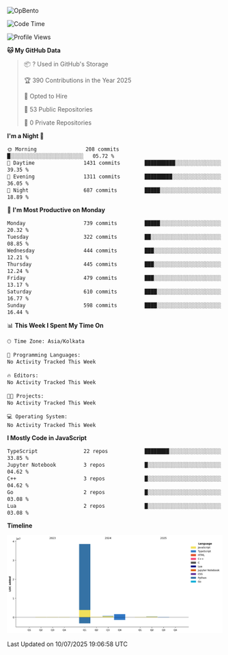 ![OpBento](https://firebasestorage.googleapis.com/v0/b/smartkaksha-fe32c.appspot.com/o/opbento%2Fparthkapoor-dev3db8f.png?alt=media)

<!--START_SECTION:waka-->
![Code Time](http://img.shields.io/badge/Code%20Time-0%20secs-blue)

![Profile Views](http://img.shields.io/badge/Profile%20Views-89-blue)

**🐱 My GitHub Data** 

> 📦 ? Used in GitHub's Storage 
 > 
> 🏆 390 Contributions in the Year 2025
 > 
> 💼 Opted to Hire
 > 
> 📜 53 Public Repositories 
 > 
> 🔑 0 Private Repositories 
 > 
**I'm a Night 🦉** 

```text
🌞 Morning                208 commits         █░░░░░░░░░░░░░░░░░░░░░░░░   05.72 % 
🌆 Daytime                1431 commits        ██████████░░░░░░░░░░░░░░░   39.35 % 
🌃 Evening                1311 commits        █████████░░░░░░░░░░░░░░░░   36.05 % 
🌙 Night                  687 commits         █████░░░░░░░░░░░░░░░░░░░░   18.89 % 
```
📅 **I'm Most Productive on Monday** 

```text
Monday                   739 commits         █████░░░░░░░░░░░░░░░░░░░░   20.32 % 
Tuesday                  322 commits         ██░░░░░░░░░░░░░░░░░░░░░░░   08.85 % 
Wednesday                444 commits         ███░░░░░░░░░░░░░░░░░░░░░░   12.21 % 
Thursday                 445 commits         ███░░░░░░░░░░░░░░░░░░░░░░   12.24 % 
Friday                   479 commits         ███░░░░░░░░░░░░░░░░░░░░░░   13.17 % 
Saturday                 610 commits         ████░░░░░░░░░░░░░░░░░░░░░   16.77 % 
Sunday                   598 commits         ████░░░░░░░░░░░░░░░░░░░░░   16.44 % 
```


📊 **This Week I Spent My Time On** 

```text
🕑︎ Time Zone: Asia/Kolkata

💬 Programming Languages: 
No Activity Tracked This Week

🔥 Editors: 
No Activity Tracked This Week

🐱‍💻 Projects: 
No Activity Tracked This Week

💻 Operating System: 
No Activity Tracked This Week
```

**I Mostly Code in JavaScript** 

```text
TypeScript               22 repos            ████████░░░░░░░░░░░░░░░░░   33.85 % 
Jupyter Notebook         3 repos             █░░░░░░░░░░░░░░░░░░░░░░░░   04.62 % 
C++                      3 repos             █░░░░░░░░░░░░░░░░░░░░░░░░   04.62 % 
Go                       2 repos             █░░░░░░░░░░░░░░░░░░░░░░░░   03.08 % 
Lua                      2 repos             █░░░░░░░░░░░░░░░░░░░░░░░░   03.08 % 
```



**Timeline**

![Lines of Code chart](https://raw.githubusercontent.com/ParthKapoor-dev/ParthKapoor-dev/main/assets/bar_graph.png)


 Last Updated on 10/07/2025 19:06:58 UTC
<!--END_SECTION:waka-->
